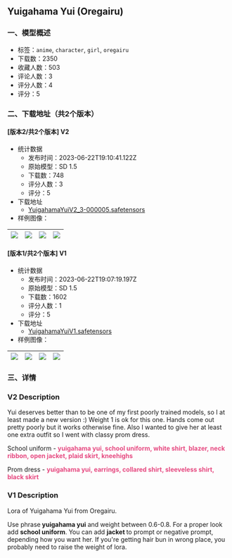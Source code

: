 ## Yuigahama Yui (Oregairu)
### 一、模型概述

- 标签：`anime`, `character`, `girl`, `oregairu`
- 下载数：2350
- 收藏人数：503
- 评论人数：3
- 评分人数：4
- 评分：5

### 二、下载地址（共2个版本）

#### [版本2/共2个版本] V2

- 统计数据
  - 发布时间：2023-06-22T19:10:41.122Z
  - 原始模型：SD 1.5
  - 下载数：748
  - 评分人数：3
  - 评分：5
- 下载地址
  - [YuigahamaYuiV2_3-000005.safetensors](https://civitai.com/api/download/models/101777)
- 样例图像：

| <img src="https://image.civitai.com/xG1nkqKTMzGDvpLrqFT7WA/a4c25b75-440e-40da-a199-a4f24cd66b86/width=450/1247768.jpeg" /> | <img src="https://image.civitai.com/xG1nkqKTMzGDvpLrqFT7WA/a7cceb8d-7312-4c65-a922-367f8e5d8fda/width=450/1247770.jpeg" /> | <img src="https://image.civitai.com/xG1nkqKTMzGDvpLrqFT7WA/cd260b39-7440-42ad-8b97-e6bdb7d575b3/width=450/1247771.jpeg" /> | <img src="https://image.civitai.com/xG1nkqKTMzGDvpLrqFT7WA/1da4b260-c76b-423b-b0f0-abe2fa202d76/width=450/1247775.jpeg" /> |
| ---- | ---- | ---- | ---- |

#### [版本1/共2个版本] V1

- 统计数据
  - 发布时间：2023-06-22T19:07:19.197Z
  - 原始模型：SD 1.5
  - 下载数：1602
  - 评分人数：1
  - 评分：5
- 下载地址
  - [YuigahamaYuiV1.safetensors](https://civitai.com/api/download/models/19353)
- 样例图像：

| <img src="https://image.civitai.com/xG1nkqKTMzGDvpLrqFT7WA/344ddd86-1ace-4f3f-10ff-10197d4a7f00/width=450/202824.jpeg" /> | <img src="https://image.civitai.com/xG1nkqKTMzGDvpLrqFT7WA/30888eaa-7272-4829-53f1-574aeabaf000/width=450/202827.jpeg" /> | <img src="https://image.civitai.com/xG1nkqKTMzGDvpLrqFT7WA/e0299e29-095f-4c48-cdc4-16a092f26300/width=450/202826.jpeg" /> | <img src="https://image.civitai.com/xG1nkqKTMzGDvpLrqFT7WA/5a1f65b3-5328-4330-0746-27e250974700/width=450/202825.jpeg" /> |
| ---- | ---- | ---- | ---- |


### 三、详情
<h3 id="heading-838">V2 Description</h3><p>Yui deserves better than to be one of my first poorly trained models, so I at least made a new version :) Weight 1 is ok for this one. Hands come out pretty poorly but it works otherwise fine. Also I wanted to give her at least one extra outfit so I went with classy prom dress.</p><p>School uniform - <strong><span style="color:#e64980">yuigahama yui, school uniform, white shirt, blazer, neck ribbon, open jacket, plaid skirt, kneehighs</span></strong></p><p>Prom dress - <strong><span style="color:rgb(230, 73, 128)">yuigahama yui, earrings, collared shirt, sleeveless shirt, black skirt</span></strong></p><h3 id="heading-839">V1 Description</h3><p>Lora of Yuigahama Yui from Oregairu.</p><p>Use phrase<strong> yuigahama yui</strong> and weight between 0.6-0.8. For a proper look add <strong>school uniform</strong>. You can add <strong>jacket </strong>to prompt or negative prompt, depending how you want her. If you're getting hair bun in wrong place, you probably need to raise the weight of lora.</p>